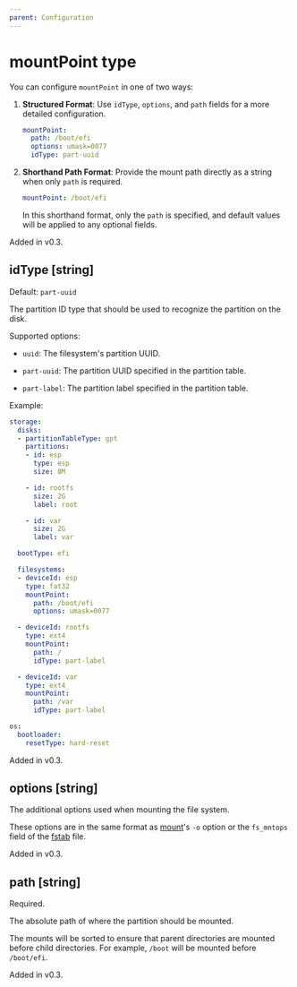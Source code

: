 ```yaml
---
parent: Configuration
---
```


# mountPoint type

You can configure `mountPoint` in one of two ways:

1. **Structured Format**: Use `idType`, `options`, and `path` fields for a more detailed
   configuration.

   ```yaml
   mountPoint:
     path: /boot/efi
     options: umask=0077
     idType: part-uuid
   ```

2. **Shorthand Path Format**: Provide the mount path directly as a string when only
   `path` is required.

   ```yaml
   mountPoint: /boot/efi
   ```

   In this shorthand format, only the `path` is specified, and default values will be
   applied to any optional fields.

Added in v0.3.

## idType [string]

Default: `part-uuid`

The partition ID type that should be used to recognize the partition on the disk.

Supported options:

- `uuid`: The filesystem's partition UUID.

- `part-uuid`: The partition UUID specified in the partition table.

- `part-label`: The partition label specified in the partition table.

Example:

```yaml
storage:
  disks:
  - partitionTableType: gpt
    partitions:
    - id: esp
      type: esp
      size: 8M

    - id: rootfs
      size: 2G
      label: root

    - id: var
      size: 2G
      label: var

  bootType: efi

  filesystems:
  - deviceId: esp
    type: fat32
    mountPoint:
      path: /boot/efi
      options: umask=0077

  - deviceId: rootfs
    type: ext4
    mountPoint:
      path: /
      idType: part-label

  - deviceId: var
    type: ext4
    mountPoint:
      path: /var
      idType: part-label

os:
  bootloader:
    resetType: hard-reset
```

Added in v0.3.

## options [string]

The additional options used when mounting the file system.

These options are in the same format as
[mount](https://man7.org/linux/man-pages/man8/mount.8.html)'s
`-o` option or the `fs_mntops` field of the
[fstab](https://man7.org/linux/man-pages/man5/fstab.5.html) file.

Added in v0.3.

## path [string]

Required.

The absolute path of where the partition should be mounted.

The mounts will be sorted to ensure that parent directories are mounted before child
directories.
For example, `/boot` will be mounted before `/boot/efi`.

Added in v0.3.
